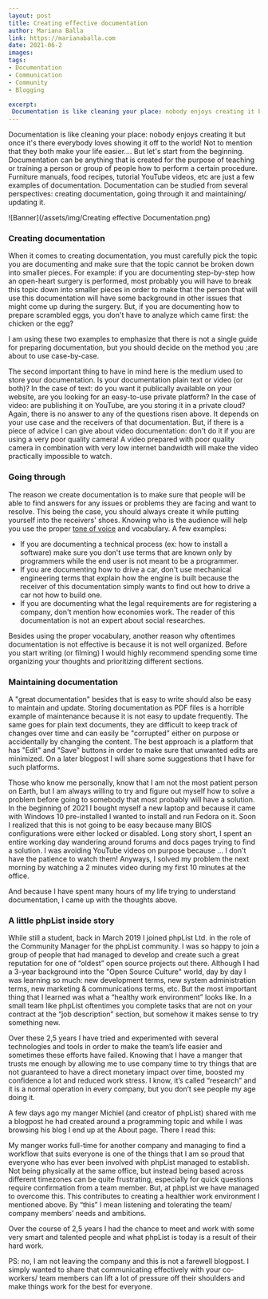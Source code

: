 ```yaml
---
layout: post
title: Creating effective documentation 
author: Mariana Balla
link: https://marianaballa.com
date: 2021-06-2
images: 
tags:
- Documentation
- Communication
- Community
- Blogging

excerpt:
 Documentation is like cleaning your place: nobody enjoys creating it but once it's there everybody loves showing it off to the world! Not to mention that they both make your life easier[…]
---
```


Documentation is like cleaning your place: nobody enjoys creating it but once it's there everybody loves showing it off to the world! Not to mention that they both make your life easier.... But let's start from the beginning. Documentation can be anything that is created for the purpose of teaching or training a person or group of people how to perform a certain procedure. Furniture manuals, food recipes, tutorial YouTube videos, etc are just a few examples of documentation. Documentation can be studied from several perspectives: creating documentation, going through it and maintaining/ updating it.

![Banner](/assets/img/Creating effective Documentation.png)

### Creating documentation

When it comes to creating documentation, you must carefully pick the topic you are documenting and make sure that the topic cannot be broken down into smaller pieces. For example: if you are documenting step-by-step how an open-heart surgery is performed, most probably you will have to break this topic down into smaller pieces in order to make that the person that will use this documentation will have some background in other issues that might come up during the surgery. But, if you are documenting how to prepare scrambled eggs, you don't have to analyze which came first: the chicken or the egg?

I am using these two examples to emphasize that there is not a single guide for preparing documentation, but you should decide on the method you  ;are about to use case-by-case.

The second important thing to have in mind here is the medium used to store your documentation. Is your documentation plain text or video (or both)? In the case of text: do you want it publically available on your website, are you looking for an easy-to-use private platform? In the case of video: are publishing it on YouTube, are you storing it in a private cloud? Again, there is no answer to any of the questions risen above. It depends on your use case and the receivers of that documentation. But, if there is a piece of advice I can give about video documentation: don't do it if you are using a very poor quality camera! A video prepared with poor quality camera in combination with very low internet bandwidth will make the video practically impossible to watch.

### Going through

The reason we create documentation is to make sure that people will be able to find answers for any issues or problems they are facing and want to resolve. This being the case, you should always create it while putting yourself into the receivers' shoes. Knowing who is the audience will help you use the proper [tone of voice](https://www.grammarly.com/blog/tone-of-voice/) and vocabulary. A few examples:

* If you are documenting a technical process (ex: how to install a software) make sure you don't use terms that are known only by programmers while the end user is not meant to be a programmer.
* If you are documenting how to drive a car, don't use mechanical engineering terms that explain how the engine is built because the receiver of this documentation simply wants to find out how to drive a car not how to build one.
* If you are documenting what the legal requirements are for registering a company, don't mention how economies work. The reader of this documentation is not an expert about social researches.

Besides using the proper vocabulary, another reason why oftentimes documentation is not effective is because it is not well organized. Before you start writing (or filming) I would highly recommend spending some time organizing your thoughts and prioritizing different sections.

### Maintaining documentation

A "great documentation" besides that is easy to write should also be easy to maintain and update. Storing documentation as PDF files is a horrible example of maintenance because it is not easy to update frequently. The same goes for plain text documents, they are difficult to keep track of changes over time and can easily be "corrupted" either on purpose or accidentally by changing the content. The best approach is a platform that has "Edit" and "Save" buttons in order to make sure that unwanted edits are minimized. On a later blogpost I will share some suggestions that I have for such platforms.

Those who know me personally, know that I am not the most patient person on Earth, but I am always willing to try and figure out myself how to solve a problem before going to somebody that most probably will have a solution. In the beginning of 2021 I bought myself a new laptop and because it came with Windows 10 pre-installed I wanted to install and run Fedora on it. Soon I realized that this is not going to be easy because many BIOS configurations were either locked or disabled. Long story short, I spent an entire working day wandering around forums and docs pages trying to find a solution. I was avoiding YouTube videos on purpose because ... I don't have the patience to watch them! Anyways, I solved my problem the next morning by watching a 2 minutes video during my first 10 minutes at the office.

And because I have spent many hours of my life trying to understand documentation, I came up with the thoughts above.

### A little phpList inside story

While still a student, back in March 2019 I joined phpList Ltd. in the role of the Community Manager for the phpList community. I was so happy to join a group of people that had managed to develop and create such a great reputation for one of “oldest” open source projects out there. Although I had a 3-year background into the "Open Source Culture" world, day by day I was learning so much: new development terms, new system administration terms, new marketing & communications terms, etc. But the most important thing that I learned was what a “healthy work environment” looks like. In a small team like phpList oftentimes you complete tasks that are not on your contract at the “job description” section, but somehow it makes sense to try something new.

Over these 2,5 years I have tried and experimented with several technologies and tools in order to make the team’s life easier and sometimes these efforts have failed. Knowing that I have a manger that trusts me enough by allowing me to use company time to try things that are not guaranteed to have a direct monetary impact over time, boosted my confidence a lot and reduced work stress. I know, it’s called “research” and it is a normal operation in every company, but you don’t see people my age doing it.

A few days ago my manger Michiel (and creator of phpList) shared with me a blogpost he had created around a programming topic and while I was browsing his blog I end up at the About page. There I read this:

My manger works full-time for another company and managing to find a workflow that suits everyone is one of the things that I am so proud that everyone who has ever been involved with phpList managed to establish. Not being physically at the same office, but instead being based across different timezones can be quite frustrating, especially for quick questions require confirmation from a team member. But, at phpList we have managed to overcome this. This contributes to creating a healthier work environment I mentioned above. By “this” I mean listening and tolerating the team/ company members’ needs and ambitions.

Over the course of 2,5 years I had the chance to meet and work with some very smart and talented people and what phpList is today is a result of their hard work.

PS: no, I am not leaving the company and this is not a farewell blogpost. I simply wanted to share that communicating effectively with your co-workers/ team members can lift a lot of pressure off their shoulders and make things work for the best for everyone.
